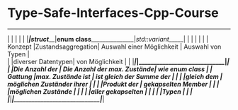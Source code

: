 # Type-Safe-Interfaces-Cpp-Course

________________________________________________________________________________
|         |                   |                             |                   |
|_________|_struct____________|__enum class_________________|_std::variant______|
|         |                   |                             |                   |
| Konzept |Zustandsaggregation| Auswahl einer Möglichkeit   | Auswahl von Typen |  
|         |diverser Datentypen| von Möglichkeit             |                   |
|_________|___________________|_____________________________|___________________|
|         |Die Anzahl der     | Die Anzahl der max. Zustände| wie enum class    |
| Gattung |max. Zustände ist  | ist gleich der Summe der    |                   |
|         |gleich dem         | möglichen Zuständer ihrer   |                   |
|         |Produkt der        | gekapselten Member          |                   |
|         |möglichen Zustände |                             |                   |
|         |aller gekapselten  |                             |                   |
|         |Typen              |                             |                   |
|_________|___________________|_____________________________|___________________|
